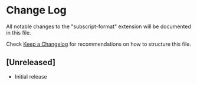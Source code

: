 # Change Log

All notable changes to the "subscript-format" extension will be documented in this file.

Check [Keep a Changelog](http://keepachangelog.com/) for recommendations on how to structure this file.

## [Unreleased]

- Initial release